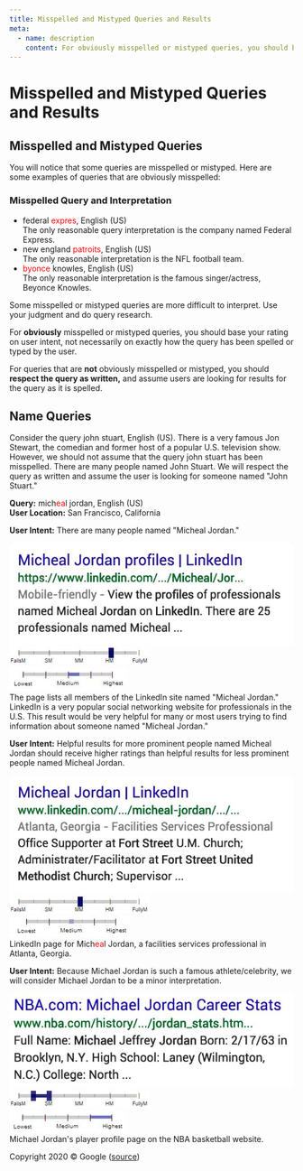 ```yaml
---
title: Misspelled and Mistyped Queries and Results
meta:
  - name: description
    content: For obviously misspelled or mistyped queries, you should base your rating on user intent, not necessarily on exactly how the query has been spelled or typed by the user. For queries that are not obviously misspelled or mistyped, respect the query as written, and assume users are looking for results for the query as it is spelled.
---
```


# Misspelled and Mistyped Queries and Results

## Misspelled and Mistyped Queries

You will notice that some queries are misspelled or mistyped. Here are some examples of queries that are obviously misspelled:

### Misspelled Query and Interpretation

- <span class="query">federal <span style="color:red">expres</span></span>, English (US)  
  The only reasonable query interpretation is the company named Federal Express.
- <span class="query">new england <span style="color:red">patroits</span></span>, English (US)  
  The only reasonable interpretation is the NFL football team.
- <span class="query"><span style="color:red">byonce</span> knowles</span>, English (US)  
  The only reasonable interpretation is the famous singer/actress, Beyonce Knowles.

Some misspelled or mistyped queries are more difficult to interpret. Use your judgment and do query research.

For **obviously** misspelled or mistyped queries, you should base your rating on user intent, not necessarily on exactly how the query has been spelled or typed by the user.

For queries that are **not** obviously misspelled or mistyped, you should **respect the query as written,** and assume users are looking for results for the query as it is spelled.

## Name Queries

Consider the query <span class="query">john stuart</span>, English (US). There is a very famous Jon Stewart, the comedian and former host of a popular U.S. television show. However, we should not assume that the query <span class="query">john stuart</span> has been misspelled. There are many people named John Stuart. We will respect the query as written and assume the user is looking for someone named "John Stuart."

<div class="examples">
<div class="example">

**Query:** <span class="query">mich<span style="color: red">ea</span>l jordan</span>, English (US)  
**User Location:** San Francisco, California

<div class="results">
<div class="result">

**User Intent:** There are many people named "Micheal Jordan."

![](../images/img750.jpg)  
![needs met scale - highly meets](../images/hm.jpg)  
![page quality scale - medium - narrow range](../images/medium-narrow.jpg)  
The page lists all members of the LinkedIn site named "Micheal Jordan." LinkedIn is a very popular social networking website for professionals in the U.S. This result would be very helpful for many or most users trying to find information about someone named "Micheal Jordan."

</div>
<div class="result">

**User Intent:** Helpful results for more prominent people named Micheal Jordan should receive higher ratings than helpful results for less prominent people named Micheal Jordan.

![](../images/img753.jpg)  
![needs met scale - moderately meets](../images/mm.jpg)  
![page quality scale - medium](../images/medium.jpg)  
LinkedIn page for Mich<span style="color: red">ea</span>l Jordan, a facilities services professional in Atlanta, Georgia.

</div>
<div class="result">

**User Intent:** Because Michael Jordan is such a famous athlete/celebrity, we will consider Michael Jordan to be a minor interpretation.

![](../images/img756.jpg)  
![](../images/failsm+narrow.jpg)  
![page quality scale - high - wide range](../images/high-wide.jpg)  
Michael Jordan's player profile page on the NBA basketball website.

</div>
</div>
</div>
</div>

<div class="source">
Copyright 2020 © Google (<a href="https://static.googleusercontent.com/media/guidelines.raterhub.com///searchqualityevaluatorguidelines.pdf">source</a>)
</div>
